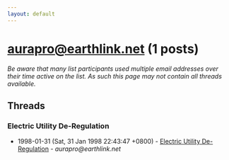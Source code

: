 ```yaml
---
layout: default
---
```


# aurapro@earthlink.net (1 posts)

_Be aware that many list participants used multiple email addresses over their time active on the list. As such this page may not contain all threads available._

## Threads

### Electric Utility De-Regulation
+ 1998-01-31 (Sat, 31 Jan 1998 22:43:47 +0800) - [Electric Utility De-Regulation](/archive/1998/01/dd67f7117292ffcb320106ed382a18e278d46c01d20ca2f700e43550e145fe58) - _aurapro@earthlink.net_

